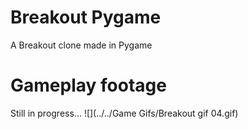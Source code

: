 # Breakout Pygame
 A Breakout clone made in Pygame

# Gameplay footage
 Still in progress...
![](../../Game Gifs/Breakout gif 04.gif)

